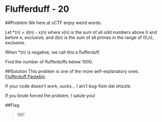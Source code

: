 # Flufferduff - 20

##Problem
We here at sCTF enjoy weird words.

Let *(n) = d(n) - x(n) where x(n) is the sum of all odd numbers above 0 and before n, exclusive, and d(n) is the sum of all primes in the range of (0,n), exclusive.

When *(n) is negative, we call this a flufferduff.

Find the number of flufferduffs below 1000.

##Solution
This problem is one of the more self-explanatory ones.
[Flufferduff Pastebin](http://pastebin.com/YgLBpNE5)

If your code doesn't work, sucks... I ain't bug-fixin dat shizzle.

If you brute forced the problem, I salute you!

##Flag
>991
